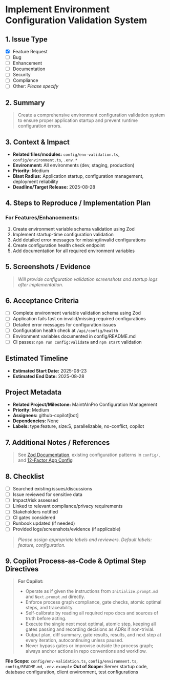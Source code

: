 # Implement Environment Configuration Validation System

## 1. Issue Type
- [x] Feature Request
- [ ] Bug
- [ ] Enhancement
- [ ] Documentation
- [ ] Security
- [ ] Compliance
- [ ] Other: _Please specify_

## 2. Summary
> Create a comprehensive environment configuration validation system to ensure proper application startup and prevent runtime configuration errors.

## 3. Context & Impact
- **Related files/modules:** `config/env-validation.ts`, `config/environment.ts`, `.env.*`
- **Environment:** All environments (dev, staging, production)
- **Priority:** Medium
- **Blast Radius:** Application startup, configuration management, deployment reliability
- **Deadline/Target Release:** 2025-08-28

## 4. Steps to Reproduce / Implementation Plan
### For Features/Enhancements:
1. Create environment variable schema validation using Zod
2. Implement startup-time configuration validation
3. Add detailed error messages for missing/invalid configurations
4. Create configuration health check endpoint
5. Add documentation for all required environment variables

## 5. Screenshots / Evidence
> _Will provide configuration validation screenshots and startup logs after implementation._

## 6. Acceptance Criteria
- [ ] Complete environment variable validation schema using Zod
- [ ] Application fails fast on invalid/missing required configurations
- [ ] Detailed error messages for configuration issues
- [ ] Configuration health check at `/api/config/health`
- [ ] Environment variables documented in config/README.md
- [ ] CI passes: `npm run config:validate` and `npm start` validation

## Estimated Timeline
- **Estimated Start Date:** 2025-08-23
- **Estimated End Date:** 2025-08-28

## Project Metadata
- **Related Project/Milestone:** MaintAInPro Configuration Management
- **Priority:** Medium
- **Assignees:** github-copilot[bot]
- **Dependencies:** None
- **Labels:** type:feature, size:S, parallelizable, no-conflict, copilot

## 7. Additional Notes / References
> See [Zod Documentation](https://zod.dev/), existing configuration patterns in `config/`, and [12-Factor App Config](https://12factor.net/config)

## 8. Checklist
- [ ] Searched existing issues/discussions
- [ ] Issue reviewed for sensitive data
- [ ] Impact/risk assessed
- [ ] Linked to relevant compliance/privacy requirements
- [ ] Stakeholders notified
- [ ] CI gates considered
- [ ] Runbook updated (if needed)
- [ ] Provided logs/screenshots/evidence (if applicable)

> _Please assign appropriate labels and reviewers. Default labels: feature, configuration._

## 9. Copilot Process-as-Code & Optimal Step Directives
> **For Copilot:**
>
> - Operate as if given the instructions from `Initialize.prompt.md` and `Next.prompt.md` directly.
> - Enforce process graph compliance, gate checks, atomic optimal steps, and traceability.
> - Self-calibrate by reading all required repo docs and sources of truth before acting.
> - Execute the single next most optimal, atomic step, keeping all gates passing and recording decisions as ADRs if non-trivial.
> - Output plan, diff summary, gate results, results, and next step at every iteration, autocontinuing unless paused.
> - Never bypass gates or improvise outside the process graph; always anchor actions in repo conventions and workflow.

**File Scope:** `config/env-validation.ts`, `config/environment.ts`, `config/README.md`, `.env.example`
**Out of Scope:** Server startup code, database configuration, client environment, test configurations